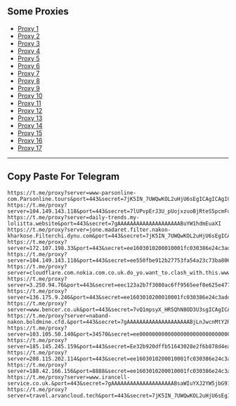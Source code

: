 Some Proxies
---
- [Proxy 1](https://t.me/proxy?server=www-parsonline-com.Parsonline.tours&port=443&secret=7jK5IN_7UWQwKOL2uHjU6sEgICAgICAgICAgICAgICAg)
- [Proxy 2](https://t.me/proxy?server=104.149.143.118&port=443&secret=7lUPvpErJ3U_pUojxzuoBjRteS5pcmFuY2VsbC5pcg==)
- [Proxy 3](https://t.me/proxy?server=daily-trends.my-loliitta.website&port=443&secret=7gAAAAAAAAAAAAAAAAAAAABuYW1hdmEuaXI)
- [Proxy 4](https://t.me/proxy?server=jone.madaret.filter.nakon-kharkose.Filterchi.dynu.com&port=443&secret=7jK5IN_7UWQwKOL2uHjU6sEgICAgICAgICAgICAgICA)
- [Proxy 5](https://t.me/proxy?server=172.107.198.33&port=443&secret=ee1603010200010001fc030386e24c3add2068616a6920)
- [Proxy 6](https://t.me/proxy?server=104.149.143.118&port=443&secret=ee550fbe912b27753fa54a23c73ba806346d792e6972616e63656c6c2e6972)
- [Proxy 7](https://t.me/proxy?server=cloudflare.com.nokia.com.co.uk.do_yo.want_to.clash_with.this.www.microsoft.com.there_is_no.place_like.localhost.www.bing.com.count_with_me.cyou.com.now_sudo.rm_rf.ddns.net.we_are_here.again_to_fight.everyone.i_am.the_internet.special_wayi.monaserver.cfd.&port=443&secret=7jK5IN_7UWQwKOL2uHjU6sEgICAgICAgICAgICAgICA)
- [Proxy 8](https://t.me/proxy?server=3.250.94.76&port=443&secret=eec123a2b7f3080ac6ff9565eef8e625e47777772e6265796f7572776e2e636f2e756b)
- [Proxy 9](https://t.me/proxy?server=136.175.9.246&port=443&secret=ee1603010200010001fc030386e24c3add206D636920)
- [Proxy 10](https://t.me/proxy?server=www.bencer.co.uk&port=443&secret=7vQ1mpsyX_HR5QhN8OD3U3sgICAgICAgICAgICAgICA)
- [Proxy 11](https://t.me/proxy?server=naband-nakon.boldmine.cfd.&port=443&secret=7gAAAAAAAAAAAAAAAAAAAABjLnJwcnMtY2RuLmNvbQ)
- [Proxy 12](https://t.me/proxy?server=103.105.50.140&port=34570&secret=ee000000000000000000000000000000006d79736f6e2e64756f6c696e676f2e636f6d)
- [Proxy 13](https://t.me/proxy?server=185.145.245.159&port=443&secret=Ee32b920dffb51643028e2f6b878d4eac16d61696c2e676f6f6c652e746f6b686d65)
- [Proxy 14](https://t.me/proxy?server=208.115.202.114&port=443&secret=ee1603010200010001fc030386e24c3add6170706c652e636f6d)
- [Proxy 15](https://t.me/proxy?server=188.42.166.156&port=8888&secret=ee1603010200010001fc030386e24c3add206972616e20)
- [Proxy 16](https://t.me/proxy?server=www.irancell-service.co.uk.&port=443&secret=7gAAAAAAAAAAAAAAAAAAAABsaWIuYXJ2YW5jbG91ZC5jb20%3D)
- [Proxy 17](https://t.me/proxy?server=travel.arvancloud.tech&port=443&secret=7jK5IN_7UWQwKOL2uHjU6sEgICAgICAgICAgICAgICA)
---
Copy Paste For Telegram
---
```
https://t.me/proxy?server=www-parsonline-com.Parsonline.tours&port=443&secret=7jK5IN_7UWQwKOL2uHjU6sEgICAgICAgICAgICAgICAg
https://t.me/proxy?server=104.149.143.118&port=443&secret=7lUPvpErJ3U_pUojxzuoBjRteS5pcmFuY2VsbC5pcg==
https://t.me/proxy?server=daily-trends.my-loliitta.website&port=443&secret=7gAAAAAAAAAAAAAAAAAAAABuYW1hdmEuaXI
https://t.me/proxy?server=jone.madaret.filter.nakon-kharkose.Filterchi.dynu.com&port=443&secret=7jK5IN_7UWQwKOL2uHjU6sEgICAgICAgICAgICAgICA
https://t.me/proxy?server=172.107.198.33&port=443&secret=ee1603010200010001fc030386e24c3add2068616a6920
https://t.me/proxy?server=104.149.143.118&port=443&secret=ee550fbe912b27753fa54a23c73ba806346d792e6972616e63656c6c2e6972
https://t.me/proxy?server=cloudflare.com.nokia.com.co.uk.do_yo.want_to.clash_with.this.www.microsoft.com.there_is_no.place_like.localhost.www.bing.com.count_with_me.cyou.com.now_sudo.rm_rf.ddns.net.we_are_here.again_to_fight.everyone.i_am.the_internet.special_wayi.monaserver.cfd.&port=443&secret=7jK5IN_7UWQwKOL2uHjU6sEgICAgICAgICAgICAgICA
https://t.me/proxy?server=3.250.94.76&port=443&secret=eec123a2b7f3080ac6ff9565eef8e625e47777772e6265796f7572776e2e636f2e756b
https://t.me/proxy?server=136.175.9.246&port=443&secret=ee1603010200010001fc030386e24c3add206D636920
https://t.me/proxy?server=www.bencer.co.uk&port=443&secret=7vQ1mpsyX_HR5QhN8OD3U3sgICAgICAgICAgICAgICA
https://t.me/proxy?server=naband-nakon.boldmine.cfd.&port=443&secret=7gAAAAAAAAAAAAAAAAAAAABjLnJwcnMtY2RuLmNvbQ
https://t.me/proxy?server=103.105.50.140&port=34570&secret=ee000000000000000000000000000000006d79736f6e2e64756f6c696e676f2e636f6d
https://t.me/proxy?server=185.145.245.159&port=443&secret=Ee32b920dffb51643028e2f6b878d4eac16d61696c2e676f6f6c652e746f6b686d65
https://t.me/proxy?server=208.115.202.114&port=443&secret=ee1603010200010001fc030386e24c3add6170706c652e636f6d
https://t.me/proxy?server=188.42.166.156&port=8888&secret=ee1603010200010001fc030386e24c3add206972616e20
https://t.me/proxy?server=www.irancell-service.co.uk.&port=443&secret=7gAAAAAAAAAAAAAAAAAAAABsaWIuYXJ2YW5jbG91ZC5jb20%3D
https://t.me/proxy?server=travel.arvancloud.tech&port=443&secret=7jK5IN_7UWQwKOL2uHjU6sEgICAgICAgICAgICAgICA
```